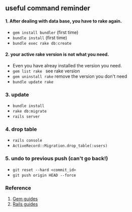 ## useful command reminder

#### 1. After dealing with data base, you have to rake again. 
  * `gem install bundler` (first time)
  * `bundle install` (first time)
  * `bundle exec rake db:create`

#### 2. your active rake version is not what you need. 
  * Even you have alreay installed the version you need.
  * `gem list rake ` see rake version
  * `gem uninstall rake` remove the version you don't need 
  * `bundle update rake`


### 3. update
  * `bundle install`
  * `rake db:migrate`
  * `rails server`

### 4. drop table
  * `rails console`
  * `ActiveRecord::Migration.drop_table(:users)`

### 5. undo to previous push (can't go back!)
  * `git reset --hard <commit_id>`
  * `git push origin HEAD --force`

### Reference
 1. [Gem guides](http://guides.rubygems.org/command-reference/)
 2. [Rails guides](http://guides.rubyonrails.org/command_line.html)